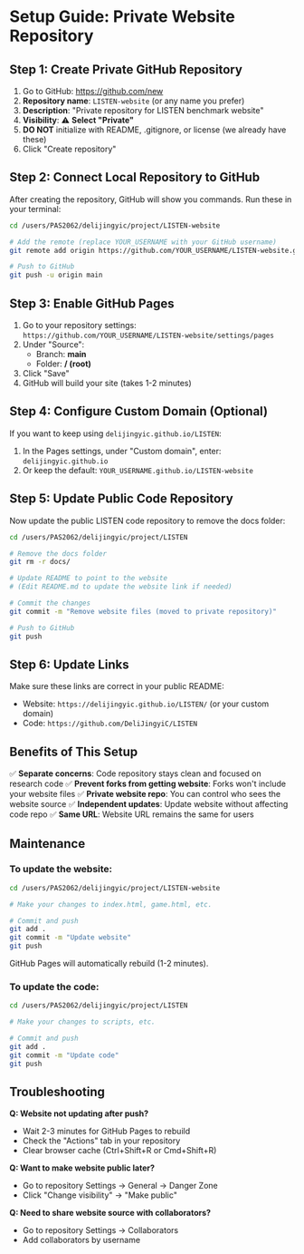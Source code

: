# Setup Guide: Private Website Repository

## Step 1: Create Private GitHub Repository

1. Go to GitHub: https://github.com/new
2. **Repository name**: `LISTEN-website` (or any name you prefer)
3. **Description**: "Private repository for LISTEN benchmark website"
4. **Visibility**: ⚠️ **Select "Private"**
5. **DO NOT** initialize with README, .gitignore, or license (we already have these)
6. Click "Create repository"

## Step 2: Connect Local Repository to GitHub

After creating the repository, GitHub will show you commands. Run these in your terminal:

```bash
cd /users/PAS2062/delijingyic/project/LISTEN-website

# Add the remote (replace YOUR_USERNAME with your GitHub username)
git remote add origin https://github.com/YOUR_USERNAME/LISTEN-website.git

# Push to GitHub
git push -u origin main
```

## Step 3: Enable GitHub Pages

1. Go to your repository settings: `https://github.com/YOUR_USERNAME/LISTEN-website/settings/pages`
2. Under "Source":
   - Branch: **main**
   - Folder: **/ (root)**
3. Click "Save"
4. GitHub will build your site (takes 1-2 minutes)

## Step 4: Configure Custom Domain (Optional)

If you want to keep using `delijingyic.github.io/LISTEN`:

1. In the Pages settings, under "Custom domain", enter: `delijingyic.github.io`
2. Or keep the default: `YOUR_USERNAME.github.io/LISTEN-website`

## Step 5: Update Public Code Repository

Now update the public LISTEN code repository to remove the docs folder:

```bash
cd /users/PAS2062/delijingyic/project/LISTEN

# Remove the docs folder
git rm -r docs/

# Update README to point to the website
# (Edit README.md to update the website link if needed)

# Commit the changes
git commit -m "Remove website files (moved to private repository)"

# Push to GitHub
git push
```

## Step 6: Update Links

Make sure these links are correct in your public README:

- Website: `https://delijingyic.github.io/LISTEN/` (or your custom domain)
- Code: `https://github.com/DeliJingyiC/LISTEN`

## Benefits of This Setup

✅ **Separate concerns**: Code repository stays clean and focused on research code
✅ **Prevent forks from getting website**: Forks won't include your website files
✅ **Private website repo**: You can control who sees the website source
✅ **Independent updates**: Update website without affecting code repo
✅ **Same URL**: Website URL remains the same for users

## Maintenance

### To update the website:

```bash
cd /users/PAS2062/delijingyic/project/LISTEN-website

# Make your changes to index.html, game.html, etc.

# Commit and push
git add .
git commit -m "Update website"
git push
```

GitHub Pages will automatically rebuild (1-2 minutes).

### To update the code:

```bash
cd /users/PAS2062/delijingyic/project/LISTEN

# Make your changes to scripts, etc.

# Commit and push
git add .
git commit -m "Update code"
git push
```

## Troubleshooting

**Q: Website not updating after push?**
- Wait 2-3 minutes for GitHub Pages to rebuild
- Check the "Actions" tab in your repository
- Clear browser cache (Ctrl+Shift+R or Cmd+Shift+R)

**Q: Want to make website public later?**
- Go to repository Settings → General → Danger Zone
- Click "Change visibility" → "Make public"

**Q: Need to share website source with collaborators?**
- Go to repository Settings → Collaborators
- Add collaborators by username




